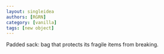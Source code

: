 ```yaml
---
layout: singleidea
authors: [RGRN]
category: [vanilla]
tags: [new object]
---
```

Padded sack: bag that protects its fragile items from breaking.
